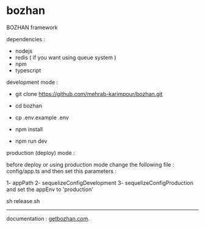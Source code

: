 # bozhan

BOZHAN framework

dependencies : 
- nodejs 
- redis ( if you want using queue system )
- npm
- typescript


development mode :

- git clone  https://github.com/mehrab-karimpour/bozhan.git

- cd bozhan

- cp .env.example .env

- npm install 

- npm run dev

production (deploy) mode :

before deploy or using production mode change the following file :
config/app.ts  and then set this parameters :

1- appPath
2- sequelizeConfigDevelopment
3- sequelizeConfigProduction
    and set the appEnv to 'production'

sh release.sh
______________________________________
documentation : 
[getbozhan.com](https://getbozhan.com/).


            
            
